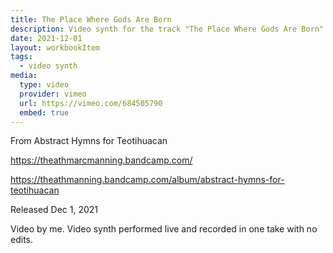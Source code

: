 ```yaml
---
title: The Place Where Gods Are Born
description: Video synth for the track "The Place Where Gods Are Born" by THEATH and Marc Manning.
date: 2021-12-01
layout: workbookItem
tags:
  - video synth
media:
  type: video
  provider: vimeo
  url: https://vimeo.com/684505790
  embed: true
---
```


From Abstract Hymns for Teotihuacan

https://theathmarcmanning.bandcamp.com/

https://theathmanning.bandcamp.com/album/abstract-hymns-for-teotihuacan

Released Dec 1, 2021

Video by me. Video synth performed live and recorded in one take with no edits.